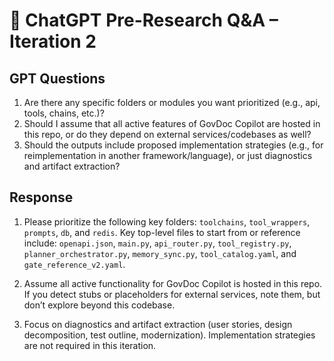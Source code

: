 # 🤖 ChatGPT Pre-Research Q&A – Iteration 2

## GPT Questions
1. Are there any specific folders or modules you want prioritized (e.g., api, tools, chains, etc.)?
2. Should I assume that all active features of GovDoc Copilot are hosted in this repo, or do they depend on external services/codebases as well?
3. Should the outputs include proposed implementation strategies (e.g., for reimplementation in another framework/language), or just diagnostics and artifact extraction?

## Response
1. Please prioritize the following key folders: `toolchains`, `tool_wrappers`, `prompts`, `db`, and `redis`. Key top-level files to start from or reference include: `openapi.json`, `main.py`, `api_router.py`, `tool_registry.py`, `planner_orchestrator.py`, `memory_sync.py`, `tool_catalog.yaml`, and `gate_reference_v2.yaml`.

2. Assume all active functionality for GovDoc Copilot is hosted in this repo. If you detect stubs or placeholders for external services, note them, but don’t explore beyond this codebase.

3. Focus on diagnostics and artifact extraction (user stories, design decomposition, test outline, modernization). Implementation strategies are not required in this iteration.